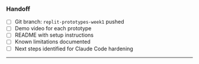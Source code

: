### Handoff
- [ ] Git branch: `replit-prototypes-week1` pushed
- [ ] Demo video for each prototype
- [ ] README with setup instructions
- [ ] Known limitations documented
- [ ] Next steps identified for Claude Code hardening

---
